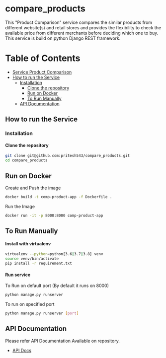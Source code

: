 # compare_products

This "Product Comparison" service compares the similar products from different website(s) and retail stores and provides the flexibility to check the available price from different merchants before deciding which one to buy.
This service is build on python Django REST framework.
# Table of Contents

   * [Service Product Comparison](#Service-Product-Comparison)
   * [How to run the Service](#how-to-run-the-Service)
      * [Installation](#installation)
         * [Clone the repository](#clone-the-repository)
         * [Run on Docker](#run-on-docker)
         * [To Run Manually](#to-run-manually)
      * [API Documentation](#api-documentation)


## How to run the Service

### Installation

#### Clone the repository

```bash
git clone git@github.com:pritesh543/compare_products.git
cd compare_products
```

## Run on Docker

Create and Push the image 

```bash
docker build -t comp-product-app -f Dockerfile .
```
Run the Image
```bash
docker run -it -p 8000:8000 comp-product-app
```

## To Run Manually

#### Install with virtualenv
```bash
virtualenv --python=python[3.6|3.7|3.8] venv
source venv/bin/activate
pip install -r requirement.txt
```

#### Run service
To Run on default port (By default it runs on 8000)
```bash
python manage.py runserver
```
To run on specified port
```bash
python manage.py runserver [port]
```
## API Documentation

Please refer API Documentation Available on repository.
* [API Docs](https://github.com/pritesh543/compare_products/blob/master/APIDocument.md)

